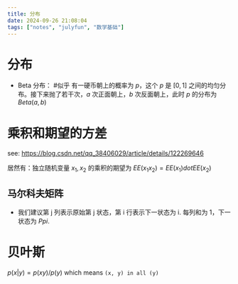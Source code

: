 ```yaml
---
title: 分布
date: 2024-09-26 21:08:04
tags: ["notes", "julyfun", "数学基础"]
---
```

# 分布

- Beta 分布： #似乎 有一硬币朝上的概率为 $p$，这个 $p$ 是 $[0, 1]$ 之间的均匀分布。接下来抛了若干次，$a$ 次正面朝上，$b$ 次反面朝上，此时 $p$ 的分布为 $Beta(a, b)$

# 乘积和期望的方差

see: https://blog.csdn.net/qq_38406029/article/details/122269646

居然有：独立随机变量 $x_1, x_2$ 的乘积的期望为 $EE(x_1 x_2) = EE(x_1) dot EE(x_2)$

##  马尔科夫矩阵

- 我们建议第 j 列表示原始第 j 状态，第 i 行表示下一状态为 i. 每列和为 1，下一状态为 $P pi$.

# 贝叶斯

$p(x|y) = p(x y) / p(y)$ which means `(x, y) in all (y)`
